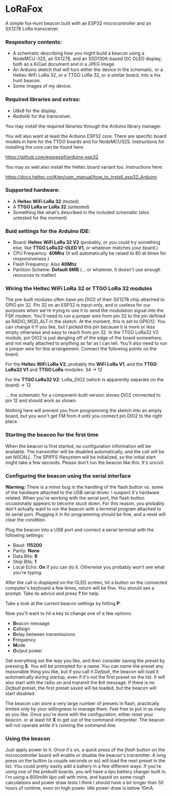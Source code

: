 # LoRaFox
A simple fox-hunt beacon built with an ESP32 microcontroller and an SX1278 LoRa transceiver.


### Respository contents:

   * A schematic describing how you might build a beacon using a NodeMCU-32S, an SX1278, and an SSD1306-based I2C OLED display, both as a KiCad document and in a JPEG image.
   * An Arduino sketch that will turn either the device in the schematic, or a Heltec WiFi LoRa 32, or a TTGO LoRa 32, or a similar board, into a fox hunt beacon.
   * Some images of my device.
   
### Required libraries and extras:
   
   * *U8x8* for the display.
   * *Radiolib* for the transceiver.
   
You may install the required libraries through the Arduino library manager.

You will also want at least the Arduino ESP32 core.  There are specific board models in here for the TTGO boards and for NodeMCU32S.  Instructions for installing the core can be found here: 

https://github.com/espressif/arduino-esp32

You may as well also install the Heltec board variant too.  Instructions here: 

https://docs.heltec.cn/#/en/user_manual/how_to_install_esp32_Arduino


### Supported hardware:

   * A **Heltec WiFi LoRa 32** (tested)
   * A **TTGO LoRa or LoRa 32** (untested)
   * Something like what's described in the included schematic (also untested for the moment)
   
### Buid settings for the Arduino IDE:

   * Board: **Heltec WiFi LoRa 32 V2** (probably, or you could try something else, like **TTGO LoRa32-OLED V1**, or whatever matches your board.)
   * CPU Frequency: **40Mhz** (It will automatically be raised to 80 at times for responsiveness.)
   * Flash Frequency: Also **40Mhz**
   * Partition Scheme: **Default 8MB** (... or whatever, it doesn't use enough resources to matter)

### Wiring the Heltec WiFi LoRa 32 or TTGO LoRa 32 modules

The pre-built modules often have pin DIO2 of their SX1278 chip attached to GPIO pin 32.  Pin 32 on an ESP32 is input-only, and is useless for our purposes when we're trying to use it to send the modulation signal into the FSK modem.  You'll need to run a jumper wire from pin 32 to the pin defined as RADIO_MOD_ALT in the sketch.  At the moment, this is set to GPIO12.  You can change it if you like, but I picked this pin because it is more or less empty otherwise and easy to reach from pin 32.  In the TTGO LoRa32 V2 module, pin DIO2 is just dangling off of the edge of the board somewhere, and not really attached to anything as far as I can tell.  You'll also need to run a jumper wire for this arrangement.  Connect the following points on the board.

For the **Heltec WiFi LoRa V2**, probably the **WiFi LoRa V1**, and the **TTGO LoRa32 V1** and **TTGO LoRa** modules: 34 -> 12

For the **TTGO LoRa32 V2**: LoRa_DIO2 (which is apparently separate on the board) -> 12

... the schematic for a component-bulit version shows DIO2 connected to pin 12 and should work as shown.

Nothing here will prevent you from programming the sketch into an empty board, but you won't get FM from it until you connect pin DIO2 to the right place.

### Starting the beacon for the first time

When the beacon is first started, no configuration information will be available.  The transmitter will be disabled automatically, and the call will be set *N0CALL*.  The SPIFFS filesystem will be initialized, so the initial start might take a few seconds.  Please don't run the beacon like this.  It's uncivil.

### Configuring the beacon using the serial interface
   **Warning:** There is a minor bug in the handling of the flash button vs. some of the hardware attached to the USB serial driver.  I suspect it's hardware related.  When you're working with the serial port, the flash button occasionally appears to become stuck down.  For this reason, you probably don't actually want to run the beacon with a terminal program attached to its serial port.  Plugging it in for programming should be fine, and a reset will clear the condition.
   
Plug the beacon into a USB port and connect a serial terminal with the following settings:

   * Baud: **115200**
   * Parity: **None**
   * Data Bits: **8**
   * Stop Bits: **1**
   * Local Echo: **On** if you can do it.  Otherwise you probably won't see what you're typing.

After the call is displayed on the OLED screen, hit a button on the connected computer's keyboard a few times, *return* will be fine.  You should see a prompt.  Take its advice and press **?** for help.

Take a look at the current beacon settings by hitting **P**.

Now you'll want to hit a key to change one of a few options:
   * **B**eacon message
   * **C**allsign
   * **D**elay between transmissions
   * **F**requency
   * **M**ode
   * **O**utput power
   
Get everything set the way you like, and then consider saving the preset by pressing **S**.  You will be prompted for a name.  You can name the preset any reasonable thing you like, but if you call it *Default*, the beacon will load it automatically during startup, even if it's not the first preset on the list.  It will also start with the radio on and transmit the **I**nit message.  If there is no *Default* preset, the first preset saved will be loaded, but the beacon will start disabled.

The beacon can store a very large number of presets in flash, practically limited only by your willingness to manage them.  Feel free to put in as many as you like.  Once you're done with the configuration, either reset your beacon, or at least hit **X** to get out of the command interpreter.  The beacon will not operate while it's running the command-line.
   

### Using the beacon

Just apply power to it.  Once it's on, a quick press of the *flash* button on the microcontroller board will enable or disable the beacon's transmitter.  A long press on the button (a couple seconds or so) will load the next preset in the list.  You could pretty easily add a battery in a few different ways.  If you're using one of the prebuilt boards, you will have a lipo battery charger built in.  I'm using a 600mAh lipo cell with mine, and based on some rough calculations and power draw tests I think I should have a bit longer than 50 hours of runtime, even on high power.  Idle power draw is below 10mA. 

